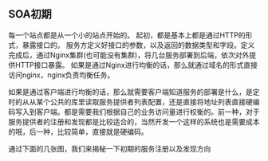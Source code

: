 SOA初期
----------------


每一个站点都是从一个小的站点开始的。
起初，都是基本上都是通过HTTP的形式，暴露接口的。
服务方定义好接口的参数，以及返回的数据类型和字段。定义完成后，通过Nginx集群(也可能没有集群)，将几台服务部署到后端，依次对外提供HTTP接口暴露。
如果是通过Nginx进行均衡的话，那么就通过域名的形式直接访问nginx，nginx负责均衡任务。

如果是通过客户端进行均衡的话，那么就需要客户端知道服务的部署是什么，是定时的从从某个公共的库里读取服务提供者列表配置，还是直接将地址列表直接硬编码写入到客户端。都是需要我们根据自己的业务访问量进行权衡的。前一种，对于服务提供者的注册和发现都是比较适合的，当然开发一个这样的系统也是需要成本的哦，后一种，比较简单，直接就是硬编码。

通过下面的几张图，我们来揭秘一下初期的服务注册以及发现方向

